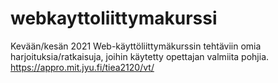 # webkayttoliittymakurssi

Kevään/kesän 2021 Web-käyttöliittymäkurssin tehtäviin omia harjoituksia/ratkaisuja, joihin käytetty opettajan valmiita pohjia. https://appro.mit.jyu.fi/tiea2120/vt/
